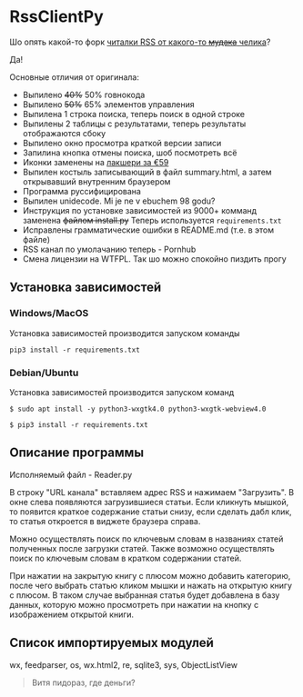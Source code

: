 # RssClientPy

Шо опять какой-то форк [читалки RSS от какого-то ~~мудака~~ челика](https://github.com/GulbisRoman/lab2)?

Да!

Основные отличия от оригинала:

- Выпилено ~~40%~~ 50% говнокода
- Выпилено ~~50%~~ 65% элементов управления
- Выпилена 1 строка поиска, теперь поиск в одной строке
- Выпилены 2 таблицы с результатами, теперь результаты отображаются сбоку
- Выпилено окно просмотра краткой версии записи
- Запилина кнопка отмены поиска, шоб посмотреть всё
- Иконки заменены на [лакшери за €59](https://www.axialis.com/stock-icons/pure-flat-2013-toolbar.html#basic_set)
- Выпилен костыль записывающий в файл summary.html, а затем открывавший внутренним браузером
- Программа руссифицирована
- Выпилен unidecode. Mi je ne v ebuchem 98 godu?
- Инструкция по установке зависимостей из 9000+ комманд заменена ~~файлом install.py~~ Теперь используется `requirements.txt`
- Исправлены грамматические ошибки в README.md (т.е. в этом файле)
- RSS канал по умолачанию теперь - Pornhub
- Смена лицензии на WTFPL. Так шо можно спокойно пиздить прогу

## Установка зависимостей

### Windows/MacOS
Установка зависимостей производится запуском команды

```console
pip3 install -r requirements.txt
```

### Debian/Ubuntu

Установка зависимостей производится запуском команд

```console
$ sudo apt install -y python3-wxgtk4.0 python3-wxgtk-webview4.0

$ pip3 install -r requirements.txt
```

## Описание программы

Исполняемый файл - Reader.py

В строку "URL канала" вставляем адрес RSS и нажимаем "Загрузить". В окне слева появляются загрузившиеся статьи. Если кликнуть мышкой, то появится краткое содержание статьи снизу, если сделать дабл клик, то статья откроется в виджете браузера справа.

Можно осуществлять поиск по ключевым словам в названиях статей полученных после загрузки статей. Также возможно осуществлять поиск по ключевым словам в кратком содержании статей.

При нажатии на закрытую книгу с плюсом можно добавить категорию, после чего выбрать статью кликом мышки и нажать на открытую книгу с плюсом. В таком случае выбранная статья будет добавлена в базу данных, которую можно просмотреть при нажатии на кнопку с изображением открытой книги.

## Список импортируемых модулей

wx, feedparser, os, wx.html2, re, sqlite3, sys, ObjectListView

>Витя пидораз, где деньги?